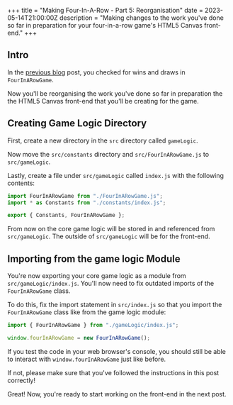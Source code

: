 +++
title = "Making Four-In-A-Row - Part 5: Reorganisation"
date = 2023-05-14T21:00:00Z
description = "Making changes to the work you've done so far in preparation for your four-in-a-row game's HTML5 Canvas front-end."
+++

## Intro

In the [previous blog](@/blog/making-four-in-a-row-part-4.md) post, you checked for wins and draws in `FourInARowGame`.

Now you'll be reorganising the work you've done so far in preparation the the HTML5 Canvas front-end that you'll be creating for the game.

## Creating Game Logic Directory

First, create a new directory in the `src` directory called `gameLogic`.

Now move the `src/constants` directory and `src/FourInARowGame.js` to `src/gameLogic`.

Lastly, create a file under `src/gameLogic` called `index.js` with the following contents:

```js
import FourInARowGame from "./FourInARowGame.js";
import * as Constants from "./constants/index.js";

export { Constants, FourInARowGame };
```

From now on the core game logic will be stored in and referenced from `src/gameLogic`. The outside of `src/gameLogic` will be for the front-end.

## Importing from the game logic Module

You're now exporting your core game logic as a module from `src/gameLogic/index.js`. You'll now need to fix outdated imports of the `FourInARowGame` class.

To do this, fix the import statement in `src/index.js` so that you import the `FourInARowGame` class like from the game logic module:

```js
import { FourInARowGame } from "./gameLogic/index.js";

window.fourInARowGame = new FourInARowGame();
```

If you test the code in your web browser's console, you should still be able to interact with `window.fourInARowGame` just like before.

If not, please make sure that you've followed the instructions in this post correctly!

Great! Now, you're ready to start working on the front-end in the next post.
